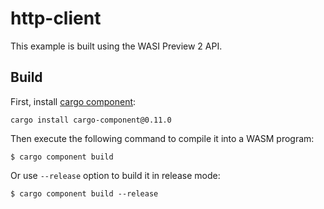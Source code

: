 # http-client

This example is built using the WASI Preview 2 API.

## Build

First, install [cargo component](https://github.com/bytecodealliance/cargo-component):

```
cargo install cargo-component@0.11.0
```

Then execute the following command to compile it into a WASM program:

```
$ cargo component build
```

Or use `--release` option to build it in release mode:

```
$ cargo component build --release
```
